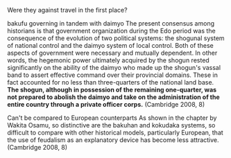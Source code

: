 Were they against travel in the first place?

bakufu governing in tandem with daimyo 
	The present consensus among historians is that government organization during the Edo period was the consequence of the evolution of two political systems: the shogunal system of national control and the daimyo system of local control. Both of these aspects of government were necessary and mutually dependent. In other words, the hegemonic power ultimately acquired by the shogun rested significantly on the ability of the daimyo who made up the shogun's vassal band to assert effective command over their provincial domains. These in fact accounted for no less than three-quarters of the national land base. **The shogun, although in possession of the remaining one-quarter, was not prepared to abolish the daimyo and take on the administration of the entire country through a private officer corps.** (Cambridge 2008, 8)

Can't be compared to European counterparts
	As shown in the chapter by Wakita Osamu, so distinctive are the bakuhan and kokudaka systems, so difficult to compare with other historical models, particularly European, that the use of feudalism as an explanatory device has become less attractive. (Cambridge 2008, 8)